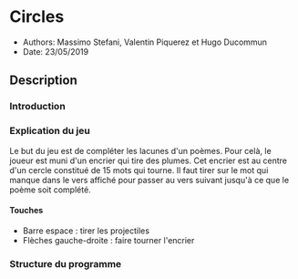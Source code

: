 # Circles

* Authors: Massimo Stefani, Valentin Piquerez et Hugo Ducommun
* Date: 23/05/2019

## Description

### Introduction



### Explication du jeu
Le but du jeu est de compléter les lacunes d'un poèmes. Pour celà, le joueur est muni d'un encrier qui tire des plumes. Cet encrier est au centre d'un cercle constitué de 15 mots qui tourne. Il faut tirer sur le mot qui manque dans le vers affiché pour passer au vers suivant jusqu'à ce que le poème soit complété.
#### Touches
* Barre espace : tirer les projectiles
* Flèches gauche-droite : faire tourner l'encrier
### Structure du programme
